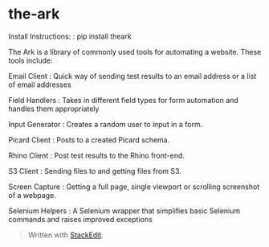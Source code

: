 the-ark
===================

Install Instructions:
: pip install theark

The Ark is a library of commonly used tools for automating a website.  These tools include:

Email Client
: Quick way of sending test results to an email address or a list of email addresses

Field Handlers
: Takes in different field types for form automation and handles them appropriately

Input Generator
: Creates a random user to input in a form.

Picard Client
: Posts to a created Picard schema.

Rhino Client
: Post test results to the Rhino front-end.

S3 Client
: Sending files to and getting files from S3.

Screen Capture
: Getting a full page, single viewport or scrolling screenshot of a webpage.

Selenium Helpers
: A Selenium wrapper that simplifies basic Selenium commands and raises improved exceptions

> Written with [StackEdit](https://stackedit.io/).